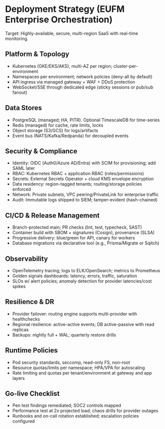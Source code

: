 # Deployment Strategy (EUFM Enterprise Orchestration)

Target: Highly-available, secure, multi-region SaaS with real-time monitoring.

## Platform & Topology
- Kubernetes (GKE/EKS/AKS), multi-AZ per region; cluster-per-environment
- Namespaces per environment; network policies (deny-all by default)
- API ingress via managed gateway + WAF + DDoS protection
- WebSocket/SSE through dedicated edge (sticky sessions or pub/sub fanout)

## Data Stores
- PostgreSQL (managed; HA, PITR). Optional TimescaleDB for time-series
- Redis (managed) for cache, rate limits, locks
- Object storage (S3/GCS) for logs/artifacts
- Event bus (NATS/Kafka/Redpanda) for decoupled events

## Security & Compliance
- Identity: OIDC (Auth0/Azure AD/Entra) with SCIM for provisioning; add SAML later
- RBAC: Kubernetes RBAC + application RBAC (roles/permissions)
- Secrets: External Secrets Operator + cloud KMS envelope encryption
- Data residency: region-tagged tenants; routing/storage policies enforced
- Network: Private subnets, VPC peering/PrivateLink for enterprise traffic
- Audit: Immutable logs shipped to SIEM; tamper-evident (hash-chained)

## CI/CD & Release Management
- Branch-protected main; PR checks (lint, test, typecheck, SAST)
- Container build with SBOM + signatures (Cosign), provenance (SLSA)
- Progressive delivery: blue/green for API, canary for workers
- Database migrations via declarative tool (e.g., Prisma/Migrate or Sqitch)

## Observability
- OpenTelemetry tracing; logs to ELK/OpenSearch; metrics to Prometheus
- Golden signals dashboards: latency, errors, traffic, saturation
- SLOs w/ alert policies; anomaly detection for provider latencies/cost spikes

## Resilience & DR
- Provider failover: routing engine supports multi-provider with healthchecks
- Regional resilience: active-active events; DB active-passive with read replicas
- Backups: nightly full + WAL; quarterly restore drills

## Runtime Policies
- Pod security standards, seccomp, read-only FS, non-root
- Resource quotas/limits per namespace; HPA/VPA for autoscaling
- Rate limiting and quotas per tenant/environment at gateway and app layers

## Go-live Checklist
- Pen test findings remediated; SOC2 controls mapped
- Performance test at 2x projected load; chaos drills for provider outages
- Runbooks and on-call rotation established; escalation policies configured

